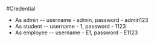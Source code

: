 #Credential
  * As admin -- username - admin, password - admin123
  * As student -- username - 1, password - 1123
  * As employee -- username - E1, password - E1123
